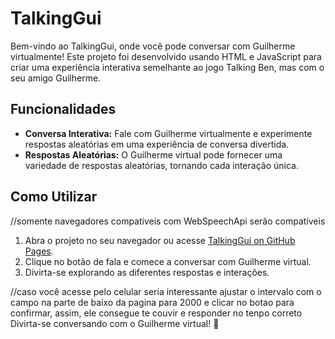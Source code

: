 # TalkingGui

Bem-vindo ao TalkingGui, onde você pode conversar com Guilherme virtualmente! Este projeto foi desenvolvido usando HTML e JavaScript para criar uma experiência interativa semelhante ao jogo Talking Ben, mas com o seu amigo Guilherme.

## Funcionalidades

- **Conversa Interativa:** Fale com Guilherme virtualmente e experimente respostas aleatórias em uma experiência de conversa divertida.
- **Respostas Aleatórias:** O Guilherme virtual pode fornecer uma variedade de respostas aleatórias, tornando cada interação única.

## Como Utilizar

//somente navegadores compatíveis com WebSpeechApi serão compatíveis 
1. Abra o projeto no seu navegador ou acesse [TalkingGui on GitHub Pages](link-do-seu-projeto).
2. Clique no botão de fala e comece a conversar com Guilherme virtual.
3. Divirta-se explorando as diferentes respostas e interações.

//caso você acesse pelo celular seria interessante ajustar o intervalo com o campo na parte de baixo da pagina para 2000 e clicar no botao para confirmar, assim, ele consegue te couvir e responder no tenpo correto
Divirta-se conversando com o Guilherme virtual! 🎉

